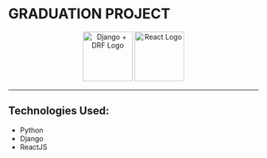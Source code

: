 # **GRADUATION PROJECT**
<p align="center">
  <img src="https://miro.medium.com/v2/resize:fit:720/1*LYmZa7C58I9fk_SX3yCQkg.png" alt="Django + DRF Logo" height="100" />
  <img src="https://b2265571.smushcdn.com/2265571/wp-content/uploads/2022/07/ReactJS.png?lossy=2&strip=1&webp=1" alt="React Logo" height="100" />
</p>

***
<h2>Technologies Used:</h2>
<ul>
    <li>Python</li>
    <li>Django</li>
    <li>ReactJS</li>
</ul>





